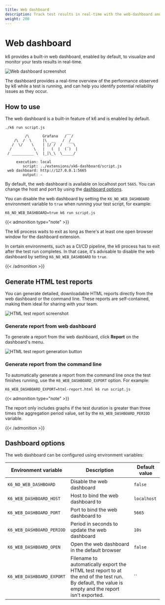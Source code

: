 ```yaml
---
title: Web dashboard
description: Track test results in real-time with the web-dashboard and generate HTML test reports directly from your web browser.
weight: 200
---
```


# Web dashboard

k6 provides a built-in web dashboard, enabled by default, to visualize and monitor your tests results in real-time.

![Web dashboard screenshot](/media/docs/k6-oss/web-dashboard-overview.png)

The dashboard provides a real-time overview of the performance observed by k6 while a test is running, and can help you identify potential reliability issues as they occur.

## How to use

The web dashboard is a built-in feature of k6 and is enabled by default.

```shell
./k6 run script.js

         /\      Grafana   /‾‾/
    /\  /  \     |\  __   /  /
   /  \/    \    | |/ /  /   ‾‾\
  /          \   |   (  |  (‾)  |
 / __________ \  |_|\_\  \_____/

     execution: local
        script: ../extensions/xk6-dashboard/script.js
 web dashboard: http://127.0.0.1:5665
        output: -
```

By default, the web dashboard is available on localhost port `5665`. You can change the host and port by using the [dashboard options](#dashboard-options).

You can disable the web dashboard by setting the `K6_NO_WEB_DASHBOARD` environment variable to `true` when running your test script, for example:

```shell
K6_NO_WEB_DASHBOARD=true k6 run script.js
```

{{< admonition type="note" >}}

The k6 process waits to exit as long as there's at least one open browser window for the dashboard extension.

In certain environments, such as a CI/CD pipeline, the k6 process has to exit after the test run completes. In that case, it's advisable to disable the web dashboard by setting `K6_NO_WEB_DASHBOARD` to `true`.

{{< /admonition >}}

## Generate HTML test reports

You can generate detailed, downloadable HTML reports directly from the web dashboard or the command line. These reports are self-contained, making them ideal for sharing with your team.

![HTML test report screenshot](/media/docs/k6-oss/web-dashboard-report.png)

### Generate report from web dashboard

To generate a report from the web dashboard, click **Report** on the dashboard's menu.

![HTML test report generation button](/media/docs/k6-oss/web-dashboard-report-button.png)

### Generate report from the command line

To automatically generate a report from the command line once the test finishes running, use the `K6_WEB_DASHBOARD_EXPORT` option. For example:

```shell
K6_WEB_DASHBOARD_EXPORT=html-report.html k6 run script.js
```

{{< admonition type="note" >}}

The report only includes graphs if the test duration is greater than three times the aggregation period value, set by the `K6_WEB_DASHBOARD_PERIOD` variable.

{{< /admonition >}}

## Dashboard options

The web dashboard can be configured using environment variables:

| Environment variable       | Description                                                                                                                                        | Default value |
| -------------------------- | -------------------------------------------------------------------------------------------------------------------------------------------------- | ------------- |
| `K6_NO_WEB_DASHBOARD`         | Disable the web dashboard                                                                                                                           | `false`       |
| `K6_WEB_DASHBOARD_HOST`    | Host to bind the web dashboard to                                                                                                                  | `localhost`   |
| `K6_WEB_DASHBOARD_PORT`    | Port to bind the web dashboard to                                                                                                                  | `5665`        |
| `K6_WEB_DASHBOARD_PERIOD`  | Period in seconds to update the web dashboard                                                                                                      | `10s`         |
| `K6_WEB_DASHBOARD_OPEN`    | Open the web dashboard in the default browser                                                                                                      | `false`       |
| `K6_WEB_DASHBOARD_EXPORT ` | Filename to automatically export the HTML test report to at the end of the test run. By default, the value is empty and the report isn't exported. | ``            |
